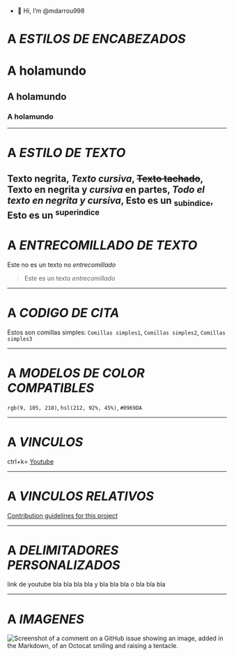 - 👋 Hi, I’m @mdarrou998
# A ***ESTILOS DE ENCABEZADOS***
# A holamundo
## A holamundo
### A holamundo
--------------------------------
# A ***ESTILO DE TEXTO***
**Texto negrita**,
_Texto cursiva_,
~~Texto tachado~~,
**Texto en negrita y _cursiva_ en partes**,
***Todo el texto en negrita y cursiva***,
Esto es un <sub>subindice</sub>,
Esto es un <sup>superindice</sup>
----------------------------------
# A ***ENTRECOMILLADO DE TEXTO***
Este no es un texto no _entrecomillado_
> Este es un texto _entrecomillado_
----------------------------------
# A ***CODIGO DE CITA***
Estos son comillas simples:
`Comillas simples1`,
`Comillas simples2`,
`Comillas simples3`

----------------------------------
# A ***MODELOS DE COLOR COMPATIBLES***
`rgb(9, 105, 218)`,
`hsl(212, 92%, 45%)`,
`#0969DA`

----------------------------------
# A ***VINCULOS***
ctrl+k=
[Youtube](www.youtube.com)

----------------------------------
# A ***VINCULOS RELATIVOS***
[Contribution guidelines for this project](docs/CONTRIBUTING.md)

----------------------------------
# A ***DELIMITADORES PERSONALIZADOS***
<a name="[Mi punto de vista](https://www.google.com/search?q=youtube&rlz=1C1UEAD_esES1129ES1129&oq=you&gs_lcrp=EgZjaHJvbWUqBwgBEAAYjwIyBggAEEUYOTIHCAEQABiPAjIHCAIQABiPAjIHCAMQABiPAtIBCDE0ODdqMGoxqAIAsAIA&sourceid=chrome&ie=UTF-8)">link de youtube</a>
bla bla bla bla y bla bla bla o bla bla bla

-----------------------------------
# A ***IMAGENES***
![Screenshot of a comment on a GitHub issue showing an image, added in the Markdown, of an Octocat smiling and raising a tentacle.](https://myoctocat.com/assets/images/base-octocat.svg)


